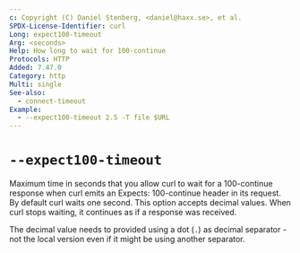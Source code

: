 ```yaml
---
c: Copyright (C) Daniel Stenberg, <daniel@haxx.se>, et al.
SPDX-License-Identifier: curl
Long: expect100-timeout
Arg: <seconds>
Help: How long to wait for 100-continue
Protocols: HTTP
Added: 7.47.0
Category: http
Multi: single
See-also:
  - connect-timeout
Example:
  - --expect100-timeout 2.5 -T file $URL
---
```


# `--expect100-timeout`

Maximum time in seconds that you allow curl to wait for a 100-continue
response when curl emits an Expects: 100-continue header in its request. By
default curl waits one second. This option accepts decimal values. When curl
stops waiting, it continues as if a response was received.

The decimal value needs to provided using a dot (`.`) as decimal separator -
not the local version even if it might be using another separator.
